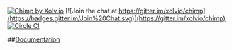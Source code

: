 [![Chimp by Xolv.io](http://chimpjs.com/images/logo.svg)](http://chimp.readme.io) [![Join the chat at https://gitter.im/xolvio/chimp](https://badges.gitter.im/Join%20Chat.svg)](https://gitter.im/xolvio/chimp) 
[![Circle CI](https://circleci.com/gh/xolvio/chimp.svg?style=svg)](https://circleci.com/gh/xolvio/chimp)


##[Documentation](http://chimp.readme.io)

